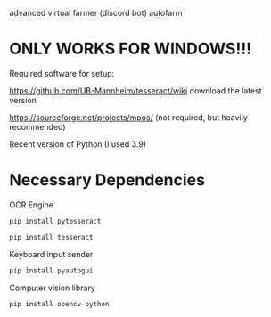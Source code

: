 advanced virtual farmer (discord bot) autofarm

# ONLY WORKS FOR WINDOWS!!!


Required software for setup:

https://github.com/UB-Mannheim/tesseract/wiki download the latest version

https://sourceforge.net/projects/mpos/ (not required, but heavily recommended)

Recent version of Python (I used 3.9)

# Necessary Dependencies

OCR Engine
```python
pip install pytesseract 
```
```python
pip install tesseract
```
Keyboard input sender
```python
pip install pyautogui
```
Computer vision library
```python
pip install opencv-python
```



